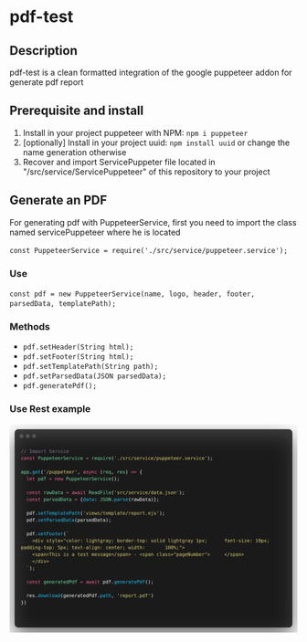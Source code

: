 # pdf-test

## Description

pdf-test is a clean formatted integration of the google puppeteer addon for generate pdf report

## Prerequisite and install

1. Install in your project puppeteer with NPM: `npm i puppeteer`
2. [optionally] Install in your project uuid: `npm install uuid` or change the name generation otherwise
3. Recover and import ServicePuppeter file located in "/src/service/ServicePuppeteer" of this repository to your project

## Generate an PDF

For generating pdf with PuppeteerService, first you need to import the class named servicePuppeteer where he is located

`const PuppeteerService = require('./src/service/puppeteer.service');`

### Use

`const pdf = new PuppeteerService(name, logo, header, footer, parsedData, templatePath);`

### Methods

* `pdf.setHeader(String html);`
* `pdf.setFooter(String html);`
* `pdf.setTemplatePath(String path);`
* `pdf.setParsedData(JSON parsedData);`
* `pdf.generatePdf();`

### Use Rest example

<p align="center">
  <img src="./img/use_example.png" alt="Size Limit CLI">
</p>
